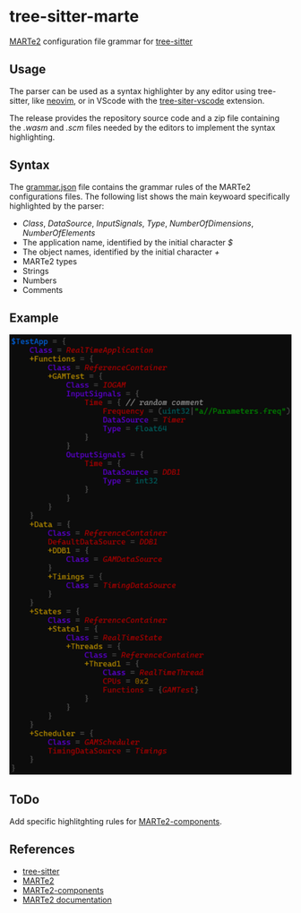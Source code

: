 # tree-sitter-marte

[MARTe2](https://vcis.f4e.europa.eu/marte2-docs/master/html/) configuration file grammar for [tree-sitter](https://github.com/tree-sitter/tree-sitter)

## Usage
The parser can be used as a syntax highlighter by any editor using tree-sitter, like [neovim](https://neovim.io/), or in VScode with the [tree-siter-vscode](https://marketplace.visualstudio.com/items?itemName=AlecGhost.tree-sitter-vscode) extension.

The release provides the repository source code and a zip file containing the *.wasm* and *.scm* files needed by the editors to implement the syntax highlighting.

## Syntax
The [grammar.json](./src/grammar.json) file contains the grammar rules of the MARTe2 configurations files. The following list shows the main keywoard specifically  highlighted by the parser:
- *Class*, *DataSource*, *InputSignals*, *Type*, *NumberOfDimensions*, *NumberOfElements*
- The application name, identified by the initial character *$*
- The object names, identified by the initial character *+*
- MARTe2 types
- Strings
- Numbers
- Comments

## Example
![MARTe2 configuration file highligthing example](./images/example.svg)

## ToDo
Add specific highlitghting rules for [MARTe2-components](https://github.com/aneto0/MARTe2-components).

## References
- [tree-sitter](https://tree-sitter.github.io)
- [MARTe2](https://github.com/aneto0/MARTe2)
- [MARTe2-components](https://github.com/aneto0/MARTe2-components)
- [MARTe2 documentation](https://vcis.f4e.europa.eu/marte2-docs/master/html/)
